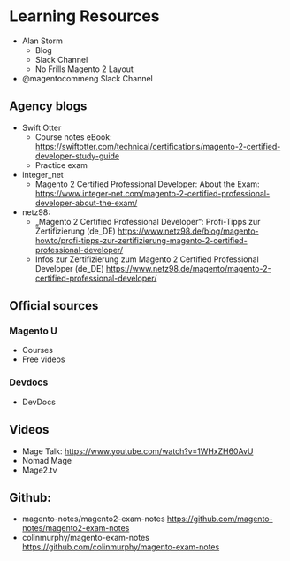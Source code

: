 # Learning Resources

* Alan Storm
    * Blog
    * Slack Channel
    * No Frills Magento 2 Layout
* @magentocommeng Slack Channel

## Agency blogs

* Swift Otter
    * Course notes eBook: https://swiftotter.com/technical/certifications/magento-2-certified-developer-study-guide
    * Practice exam
* integer_net
    * Magento 2 Certified Professional Developer: About the Exam: https://www.integer-net.com/magento-2-certified-professional-developer-about-the-exam/
* netz98: 
    * „Magento 2 Certified Professional Developer“: Profi-Tipps zur Zertifizierung (de_DE) https://www.netz98.de/blog/magento-howto/profi-tipps-zur-zertifizierung-magento-2-certified-professional-developer/
    * Infos zur Zertifizierung zum Magento 2 Certified Professional Developer (de_DE) https://www.netz98.de/magento/magento-2-certified-professional-developer/   

## Official sources

### Magento U

* Courses
* Free videos

### Devdocs

* DevDocs

## Videos

* Mage Talk: https://www.youtube.com/watch?v=1WHxZH60AvU
* Nomad Mage
* Mage2.tv

## Github:

* magento-notes/magento2-exam-notes https://github.com/magento-notes/magento2-exam-notes
* colinmurphy/magento-exam-notes https://github.com/colinmurphy/magento-exam-notes
    
